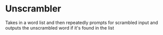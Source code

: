 # Unscrambler
Takes in a word list and then repeatedly prompts for scrambled input and outputs the unscrambled word if it's found in the list
